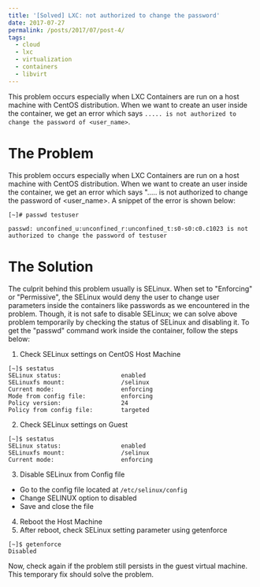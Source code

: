 ```yaml
---
title: '[Solved] LXC: not authorized to change the password'
date: 2017-07-27
permalink: /posts/2017/07/post-4/
tags:
  - cloud
  - lxc
  - virtualization
  - containers
  - libvirt
---
```


This problem occurs especially when LXC Containers are run on a host machine with CentOS distribution. When we want to create an user inside the container, we get an error which says `..... is not authorized to change the password of <user_name>`.    

The Problem
========
This problem occurs especially when LXC Containers are run on a host machine with CentOS distribution. When we want to create an user inside the container, we get an error which says "..... is not authorized to change the password of <user_name>. A snippet of the error is shown below:    
```
[~]# passwd testuser

passwd: unconfined_u:unconfined_r:unconfined_t:s0-s0:c0.c1023 is not authorized to change the password of testuser
```

The Solution 
========
The culprit behind this problem usually is SELinux. When set to "Enforcing" or "Permissive", the SELinux would deny the user to change user parameters inside the containers like passwords as we encountered in the problem. Though, it is not safe to disable SELinux; we can solve above problem temporarily by checking the status of SELinux and disabling it. To get the "passwd" command work inside the container, follow the steps below:    

1. Check SELinux settings on CentOS Host Machine    
```
[~]$ sestatus
SELinux status:                 enabled
SELinuxfs mount:                /selinux
Current mode:                   enforcing
Mode from config file:          enforcing
Policy version:                 24
Policy from config file:        targeted
```

2. Check SELinux settings on Guest
```
[~]$ sestatus
SELinux status:                 enabled
SELinuxfs mount:                /selinux
Current mode:                   enforcing
```

3. Disable SELinux from Config file
  * Go to the config file located at `/etc/selinux/config` 
  * Change SELINUX option to disabled 
  * Save and close the file    
  
4. Reboot the Host Machine
5. After reboot, check SELinux setting parameter using getenforce
```
[~]$ getenforce
Disabled
```   

Now, check again if the problem still persists in the guest virtual machine. This temporary fix should solve the problem.
